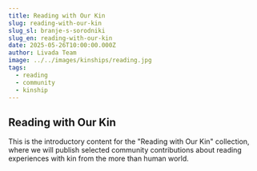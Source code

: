 ```yaml
---
title: Reading with Our Kin
slug: reading-with-our-kin
slug_sl: branje-s-sorodniki
slug_en: reading-with-our-kin
date: 2025-05-26T10:00:00.000Z
author: Livada Team
image: ../../images/kinships/reading.jpg
tags:
  - reading
  - community
  - kinship
---
```

## Reading with Our Kin

This is the introductory content for the "Reading with Our Kin" collection, where we will publish selected community contributions about reading experiences with kin from the more than human world.